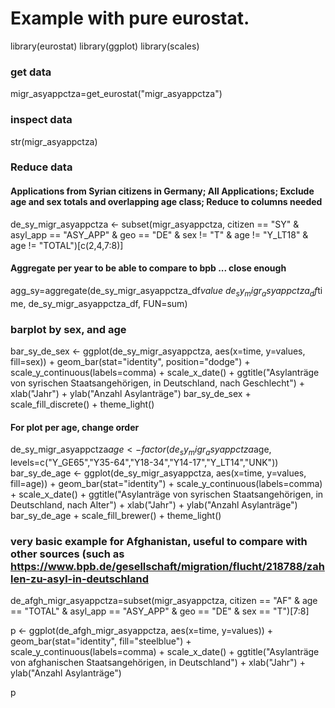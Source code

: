 # Example with pure eurostat. 
library(eurostat)
library(ggplot)
library(scales)
### get data
migr_asyappctza=get_eurostat("migr_asyappctza")
### inspect data
str(migr_asyappctza)
### Reduce data 
#### Applications from Syrian citizens in Germany; All Applications; Exclude age and sex totals and overlapping age class; Reduce to columns needed
de_sy_migr_asyappctza <- subset(migr_asyappctza, citizen == "SY" & asyl_app == "ASY_APP" & geo == "DE" & sex != "T" & age != "Y_LT18" & age != "TOTAL")[c(2,4,7:8)]
#### Aggregate per year to be able to compare to bpb ... close enough
agg_sy=aggregate(de_sy_migr_asyappctza_df$value ~ de_sy_migr_asyappctza_df$time, de_sy_migr_asyappctza_df, FUN=sum)

### barplot by sex, and age

bar_sy_de_sex <- ggplot(de_sy_migr_asyappctza, aes(x=time, y=values, fill=sex)) + geom_bar(stat="identity", position="dodge")  + scale_y_continuous(labels=comma) + scale_x_date() + ggtitle("Asylanträge von syrischen Staatsangehörigen, in Deutschland, nach Geschlecht") + xlab("Jahr") + ylab("Anzahl Asylanträge")
bar_sy_de_sex + scale_fill_discrete() + theme_light()

#### For plot per age, change order
de_sy_migr_asyappctza$age <- factor(de_sy_migr_asyappctza$age, levels=c("Y_GE65","Y35-64","Y18-34","Y14-17","Y_LT14","UNK"))
bar_sy_de_age <- ggplot(de_sy_migr_asyappctza, aes(x=time, y=values, fill=age)) + geom_bar(stat="identity")  + scale_y_continuous(labels=comma) + scale_x_date() + ggtitle("Asylanträge von syrischen Staatsangehörigen, in Deutschland, nach Alter") + xlab("Jahr") + ylab("Anzahl Asylanträge")
bar_sy_de_age + scale_fill_brewer() + theme_light()
### very basic example for Afghanistan, useful to compare with other sources (such as https://www.bpb.de/gesellschaft/migration/flucht/218788/zahlen-zu-asyl-in-deutschland
de_afgh_migr_asyappctza=subset(migr_asyappctza, citizen == "AF" & age == "TOTAL" & asyl_app == "ASY_APP" & geo == "DE" & sex == "T")[7:8]

p <- ggplot(de_afgh_migr_asyappctza, aes(x=time, y=values)) + geom_bar(stat="identity", fill="steelblue")  + scale_y_continuous(labels=comma) + scale_x_date() + ggtitle("Asylanträge von afghanischen Staatsangehörigen, in Deutschland") + xlab("Jahr") + ylab("Anzahl Asylanträge")

p



